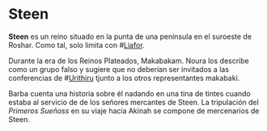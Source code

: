 # Steen

**Steen** es un reino situado en la punta de una península en el suroeste de Roshar. Como tal, solo limita con #[Liafor](locations/liafor).

Durante la era de los Reinos Plateados, Makabakam. Noura los describe como un grupo falso y sugiere que no deberían ser invitados a las conferencias de #[Urithiru](locations/urithiru) tjunto a los otros representantes makabaki. 

Barba cuenta una historia sobre él nadando en una tina de tintes cuando estaba al servicio de de los señores mercantes de Steen. La tripulación del _Primeros Sueñoss_ en su viaje hacia Akinah se compone de mercenarios de Steen. 
